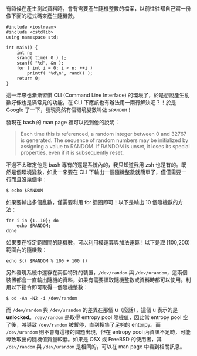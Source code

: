 <!--
[date]: 2013-02-21 
[title]: 在 CLI 下產生隨機整數
[name]: generate-random-integer-in-cli
[tag]: CLI | 命令列介面, Unix, Linux, OS X, FreeBSD
[photo]: http://i.minus.com/j0zessztjR9j5.jpg
-->

有時候在產生測試資料時，會有需要產生隨機整數的檔案，以前往往都自己寫一份像下面的程式碼來產生隨機數。

	#include <iostream>
	#include <cstdlib>
	using namespace std;
	
	int main() {
		int n;
		srand( time( 0 ) );
		scanf( "%d", &n );
		for ( int i = 0; i < n; ++i )
			printf( "%d\n", rand() );
		return 0;
	}
	
這一年來也漸漸習慣 CLI (Command Line Interface) 的環境了，於是想說產生亂數好像也是滿常見的功能，在 CLI 下應該也有辦法用一兩行解決吧？！於是 Google 了一下，發現竟然有個環境變數叫做 `$RANDOM`！

發現在 bash 的 man page 裡可以找到他的說明：

> Each time this is referenced, a random integer between 0 and 32767 is generated. The sequence of random numbers may be initialized by assigning a value to RANDOM. If RANDOM is unset, it loses its special properties, even if it is subsequently reset.

不過不太確定他是 bash 專有的還是系統內的，我只知道我用 zsh 也是有的。既然是個環境變數，如此一來要在 CLI 下輸出一個隨機整數就簡單了，僅僅需要一行而且沒幾個字：

	$ echo $RANDOM

如果要輸出多個亂數，僅需要利用 for 迴圈即可！以下是輸出 10 個隨機數的方法：

	for i in {1..10}; do 
		echo $RANDOM; 
	done
	
如果要在特定範圍間的隨機數，可以利用模運算與加法運算！以下是取 [100,200) 範圍內的隨機數：

	echo $(( $RANDOM % 100 + 100 ))
	
另外發現系統中還存在兩個特殊的裝置，`/dev/random` 與 `/dev/urandom`，這兩個裝置都會一直輸出隨機的資料，如果有需要讀取隨機整數或資料時都可以使用。利用以下指令即可取得一個隨機整數：

	$ od -An -N2 -i /dev/random

而 `/dev/random` 與 `/dev/urandom` 的差異在那個 **u**（廢話），這個 u 表示的是 **unlocked**。`/dev/random` 是取得 entropy pool 隨機值，因此當 entropy pool 空了後，將導致 `/dev/random` 被暫停，直到搜集了足夠的 entorpy。而 `/dev/urandom` 則不會有這樣的問題出現，但在 entropy pool 內資訊不足時，可能導致取出的隨機值質量較低。如果是 OSX 或 FreeBSD 的使用者，其 `/dev/random` 與 `/dev/urandom` 是相同的，可以在 man page 中看到相關訊息。

